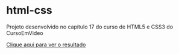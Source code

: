 # html-css
 Projeto desenvolvido no capítulo 17 do curso de HTML5 e CSS3 do CursoEmVideo
 
 <a href='https://ifafaa.github.io/android-project/' target='_blank'>Clique aqui para ver o resultado</a>
